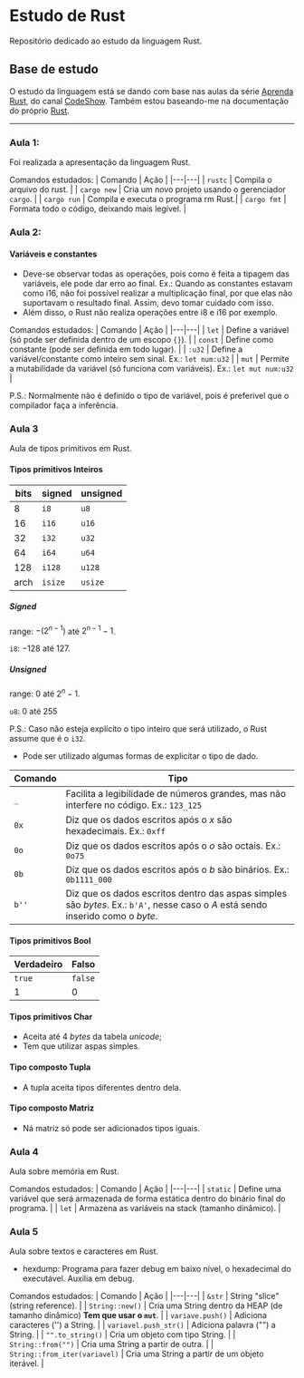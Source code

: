 # Estudo de Rust
Repositório dedicado ao estudo da linguagem Rust.

## Base de estudo

O estudo da linguagem está se dando com base nas aulas da série [Aprenda Rust](https://youtube.com/playlist?list=PLjSf4DcGBdiGCNOrCoFgtj0KrUq1MRUME&si=qkZN1SVDei8BeZek), do canal [CodeShow](https://www.youtube.com/@codeshowbr). Também estou baseando-me na documentação do próprio [Rust](https://www.rust-lang.org/pt-BR).

---

### Aula 1:

Foi realizada a apresentação da linguagem Rust.

Comandos estudados:
| Comando | Ação |
|---|---|
| `rustc` | Compila o arquivo do rust. |
| `cargo new` | Cria um novo projeto usando o gerenciador `cargo`. |
| `cargo run` | Compila e executa o programa rm Rust.|
| `cargo fmt` | Formata todo o código, deixando mais legível. |

### Aula 2:

#### Variáveis e constantes

* Deve-se observar todas as operações, pois como é feita a tipagem das variáveis, ele pode dar erro ao final. Ex.: Quando as constantes estavam como i16, não foi possível realizar a multiplicação final, por que elas não suportavam o resultado final. Assim, devo tomar cuidado com isso.
* Além disso, o Rust não realiza operações entre i8 e i16 por exemplo.

Comandos estudados:
| Comando | Ação |
|---|---|
| `let` | Define a variável (só pode ser definida dentro de um escopo `{}`). |
| `const` | Define como constante (pode ser definida em todo lugar). |
| `:u32` | Define a variável/constante como inteiro sem sinal. Ex.: `let num:u32` |
| `mut` | Permite a mutabilidade da variável (só funciona com variáveis). Ex.: `let mut num:u32` |

P.S.: Normalmente não é definido o tipo de variável, pois é preferivel que o compilador faça a inferência.

### Aula 3

Aula de tipos primitivos em Rust.

#### Tipos primitivos **Inteiros**

| bits | signed | unsigned|
|------|--------|---------|
| 8 | `i8` | `u8` |
| 16 | `i16` | `u16` |
| 32 | `i32` | `u32` |
| 64 | `i64` | `u64` |
| 128 | `i128` | `u128` |
| arch | `isize` | `usize` |

##### Signed

range: $-(2^{n-1})$ até $2^{n-1}-1$.

`i8`: $-128$ até $127$.

##### Unsigned

range: $0$ até $2^{n}-1$.

`u8`: $0$ até $255$

P.S.: Caso não esteja explícito o tipo inteiro que será utilizado, o Rust assume que é o `i32`.

* Pode ser utilizado algumas formas de explicitar o tipo de dado.

| Comando | Tipo |
|---------|------|
| `_` | Facilita a legibilidade de números grandes, mas não interfere no código. Ex.: `123_125` |
| `0x` | Diz que os dados escritos após o _x_ são hexadecimais. Ex.: `0xff` |
| `0o` | Diz que os dados escritos após o _o_ são octais. Ex.: `0o75` |
| `0b` | Diz que os dados escritos após o _b_ são binários. Ex.: `0b1111_000` |
| `b''` | Diz que os dados escritos dentro das aspas simples são _bytes_. Ex.: `b'A'`, nesse caso o _A_ está sendo inserido como o _byte_. |

#### Tipos primitivos **Bool**

| Verdadeiro | Falso |
|---|---|
| `true` | `false` |
| 1 | 0 |

#### Tipos primitivos **Char**

* Aceita até 4 _bytes_ da tabela _unicode_;
* Tem que utilizar aspas simples.

#### Tipo composto **Tupla**

* A tupla aceita tipos diferentes dentro dela.

#### Tipo composto **Matriz**

* Ná matriz só pode ser adicionados tipos iguais.

### Aula 4

Aula sobre memória em Rust.

Comandos estudados:
| Comando | Ação |
|---|---|
| `static` | Define uma variável que será armazenada de forma estática dentro do binário final do programa. |
| `let` | Armazena as variáveis na stack (tamanho dinâmico). |

### Aula 5

Aula sobre textos e caracteres em Rust.

* hexdump: Programa para fazer debug em baixo nível, o hexadecimal do executável. Auxilia em debug.

Comandos estudados:
| Comando | Ação |
|---|---|
| `&str` | String "slice" (string reference). |
| `String::new()` | Cria uma String dentro da HEAP (de tamanho dinâmico) **Tem que usar o `mut`**. |
| `variave.push()` | Adiciona caracteres ('') a String. |
| `variavel.push_str()` | Adiciona palavra ("") a String. |
| `"".to_string()` | Cria um objeto com tipo String. |
| `String::from("")` | Cria uma String a partir de outra. |
| `String::from_iter(variavel)` | Cria uma String a partir de um objeto iterável. |